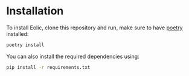 # Installation

To install Eolic, clone this repository and run, make sure to have [poetry](https://python-poetry.org/docs/#installation) installed:

```bash
poetry install
```

You can also install the required dependencies using:

```bash
pip install -r requirements.txt
```
